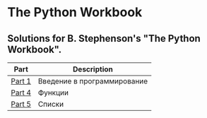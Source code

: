 # The Python Workbook 
## Solutions for B. Stephenson's "The Python Workbook".

| Part | Description |
| ------ | ------ |
| [Part 1](https://github.com/sergiox13/The-Python-Workbook-Ben-Stephenson/tree/main/Part1 "Part 1") | Введение в программирование |
| [Part 4](https://github.com/sergiox13/The-Python-Workbook-Ben-Stephenson/tree/main/Part4 "Part 4") | Функции |
| [Part 5](https://github.com/sergiox13/The-Python-Workbook-Ben-Stephenson/tree/main/Part5 "Part 5") | Списки |
